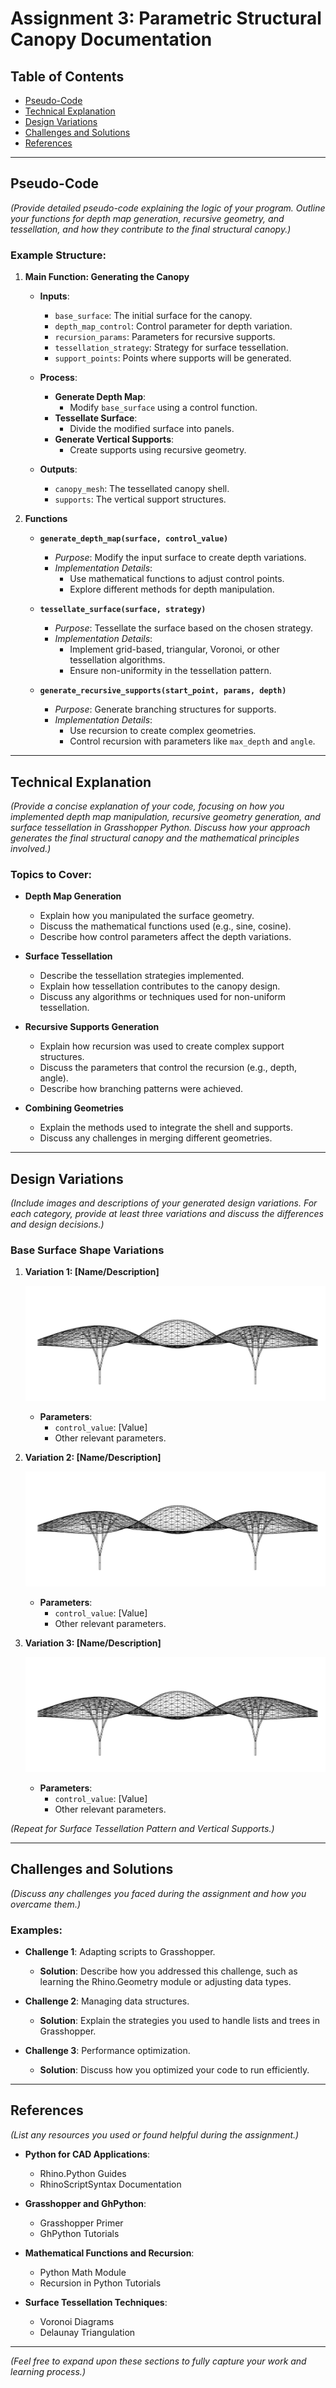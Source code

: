 # Assignment 3: Parametric Structural Canopy Documentation

## Table of Contents

- [Pseudo-Code](#pseudo-code)
- [Technical Explanation](#technical-explanation)
- [Design Variations](#design-variations)
- [Challenges and Solutions](#challenges-and-solutions)
- [References](#references)

---

## Pseudo-Code

*(Provide detailed pseudo-code explaining the logic of your program. Outline your functions for depth map generation, recursive geometry, and tessellation, and how they contribute to the final structural canopy.)*

### Example Structure:

1. **Main Function: Generating the Canopy**

   - **Inputs**:
     - `base_surface`: The initial surface for the canopy.
     - `depth_map_control`: Control parameter for depth variation.
     - `recursion_params`: Parameters for recursive supports.
     - `tessellation_strategy`: Strategy for surface tessellation.
     - `support_points`: Points where supports will be generated.

   - **Process**:
     - **Generate Depth Map**:
       - Modify `base_surface` using a control function.
     - **Tessellate Surface**:
       - Divide the modified surface into panels.
     - **Generate Vertical Supports**:
       - Create supports using recursive geometry.

   - **Outputs**:
     - `canopy_mesh`: The tessellated canopy shell.
     - `supports`: The vertical support structures.

2. **Functions**

   - **`generate_depth_map(surface, control_value)`**
     - *Purpose*: Modify the input surface to create depth variations.
     - *Implementation Details*:
       - Use mathematical functions to adjust control points.
       - Explore different methods for depth manipulation.

   - **`tessellate_surface(surface, strategy)`**
     - *Purpose*: Tessellate the surface based on the chosen strategy.
     - *Implementation Details*:
       - Implement grid-based, triangular, Voronoi, or other tessellation algorithms.
       - Ensure non-uniformity in the tessellation pattern.

   - **`generate_recursive_supports(start_point, params, depth)`**
     - *Purpose*: Generate branching structures for supports.
     - *Implementation Details*:
       - Use recursion to create complex geometries.
       - Control recursion with parameters like `max_depth` and `angle`.

---

## Technical Explanation

*(Provide a concise explanation of your code, focusing on how you implemented depth map manipulation, recursive geometry generation, and surface tessellation in Grasshopper Python. Discuss how your approach generates the final structural canopy and the mathematical principles involved.)*

### Topics to Cover:

- **Depth Map Generation**
  - Explain how you manipulated the surface geometry.
  - Discuss the mathematical functions used (e.g., sine, cosine).
  - Describe how control parameters affect the depth variations.

- **Surface Tessellation**
  - Describe the tessellation strategies implemented.
  - Explain how tessellation contributes to the canopy design.
  - Discuss any algorithms or techniques used for non-uniform tessellation.

- **Recursive Supports Generation**
  - Explain how recursion was used to create complex support structures.
  - Discuss the parameters that control the recursion (e.g., depth, angle).
  - Describe how branching patterns were achieved.

- **Combining Geometries**
  - Explain the methods used to integrate the shell and supports.
  - Discuss any challenges in merging different geometries.

---

## Design Variations

*(Include images and descriptions of your generated design variations. For each category, provide at least three variations and discuss the differences and design decisions.)*

### Base Surface Shape Variations

1. **Variation 1: [Name/Description]**

   ![Canopy Variation 1](images/canopy.jpg)

   - **Parameters**:
     - `control_value`: [Value]
     - Other relevant parameters.

2. **Variation 2: [Name/Description]**

   ![Canopy Variation 2](images/canopy.jpg)

   - **Parameters**:
     - `control_value`: [Value]
     - Other relevant parameters.

3. **Variation 3: [Name/Description]**

   ![Canopy Variation 3](images/canopy.jpg)

   - **Parameters**:
     - `control_value`: [Value]
     - Other relevant parameters.

*(Repeat for Surface Tessellation Pattern and Vertical Supports.)*

---

## Challenges and Solutions

*(Discuss any challenges you faced during the assignment and how you overcame them.)*

### Examples:

- **Challenge 1**: Adapting scripts to Grasshopper.
  - **Solution**: Describe how you addressed this challenge, such as learning the Rhino.Geometry module or adjusting data types.

- **Challenge 2**: Managing data structures.
  - **Solution**: Explain the strategies you used to handle lists and trees in Grasshopper.

- **Challenge 3**: Performance optimization.
  - **Solution**: Discuss how you optimized your code to run efficiently.

---

## References

*(List any resources you used or found helpful during the assignment.)*

- **Python for CAD Applications**:
  - Rhino.Python Guides
  - RhinoScriptSyntax Documentation

- **Grasshopper and GhPython**:
  - Grasshopper Primer
  - GhPython Tutorials

- **Mathematical Functions and Recursion**:
  - Python Math Module
  - Recursion in Python Tutorials

- **Surface Tessellation Techniques**:
  - Voronoi Diagrams
  - Delaunay Triangulation

---

*(Feel free to expand upon these sections to fully capture your work and learning process.)*
